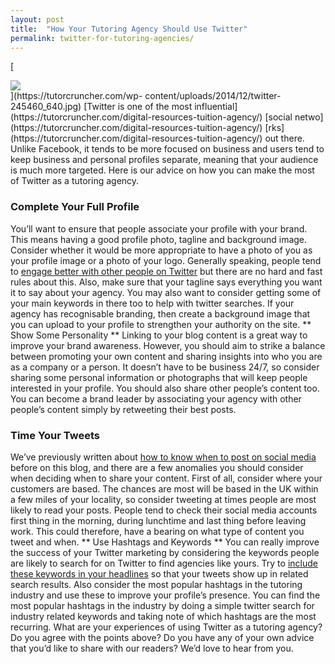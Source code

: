 ```yaml
---
layout: post
title:  "How Your Tutoring Agency Should Use Twitter"
permalink: twitter-for-tutoring-agencies/
---
```

[

<div class="img-holder full-width">
   <img src="{{ site.static}}/img/blogs/twitter-245460_640-300x300.jpg" alt-text="Twitter "/>
</div>
](https://tutorcruncher.com/wp-
content/uploads/2014/12/twitter-245460_640.jpg) [Twitter is one of the most influential](https://tutorcruncher.com/digital-resources-tuition-agency/)
[social netwo](https://tutorcruncher.com/digital-resources-tuition-agency/) [rks](https://tutorcruncher.com/digital-resources-tuition-agency/) out there. Unlike Facebook, it tends to be more focused on business
and users tend to keep business and personal profiles separate, meaning that
your audience is much more targeted. Here is our advice on how you can make
the most of Twitter as a tutoring agency. 

### Complete Your Full Profile

You’ll want to ensure that people associate your profile with your brand. This
means having a good profile photo, tagline and background image. Consider
whether it would be more appropriate to have a photo of you as your profile
image or a photo of your logo. Generally speaking, people tend to [engage
better with other people on Twitter](https://tutorcruncher.com/5_core_marketing_activities_focus/) but there
are no hard and fast rules about this. Also, make sure that your tagline says
everything you want it to say about your agency. You may also want to consider
getting some of your main keywords in there too to help with twitter searches.
If your agency has recognisable branding, then create a background image that
you can upload to your profile to strengthen your authority on the site. **
Show Some Personality ** Linking to your blog content is a great way to
improve your brand awareness. However, you should aim to strike a balance
between promoting your own content and sharing insights into who you are as a
company or a person. It doesn’t have to be business 24/7, so consider sharing
some personal information or photographs that will keep people interested in
your profile. You should also share other people’s content too. You can become
a brand leader by associating your agency with other people’s content simply
by retweeting their best posts. 

### Time Your Tweets

We’ve previously
written about [how to know when to post on social media](https://tutorcruncher.com/know-post-social-media-2/) before on this blog,
and there are a few anomalies you should consider when deciding when to share
your content. First of all, consider where your customers are based. The
chances are most will be based in the UK within a few miles of your locality,
so consider tweeting at times people are most likely to read your posts.
People tend to check their social media accounts first thing in the morning,
during lunchtime and last thing before leaving work. This could therefore,
have a bearing on what type of content you tweet and when. ** Use Hashtags and
Keywords ** You can really improve the success of your Twitter marketing by
considering the keywords people are likely to search for on Twitter to find
agencies like yours. Try to [include these keywords in your headlines](https://tutorcruncher.com/optimize-tutoring-agencys-blog/) so that your
tweets show up in related search results. Also consider the most popular
hashtags in the tutoring industry and use these to improve your profile’s
presence. You can find the most popular hashtags in the industry by doing a
simple twitter search for industry related keywords and taking note of which
hashtags are the most recurring. What are your experiences of using Twitter as
a tutoring agency? Do you agree with the points above? Do you have any of your
own advice that you’d like to share with our readers? We’d love to hear from
you.
